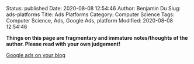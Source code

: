 Status: published
Date: 2020-08-08 12:54:46
Author: Benjamin Du
Slug: ads-platforms
Title: Ads Platforms
Category: Computer Science
Tags: Computer Science, Ads, Google Ads, platform
Modified: 2020-08-08 12:54:46

**Things on this page are fragmentary and immature notes/thoughts of the author. Please read with your own judgement!**

[Google ads on your blog](https://support.google.com/blogger/answer/1269077?hl=en)